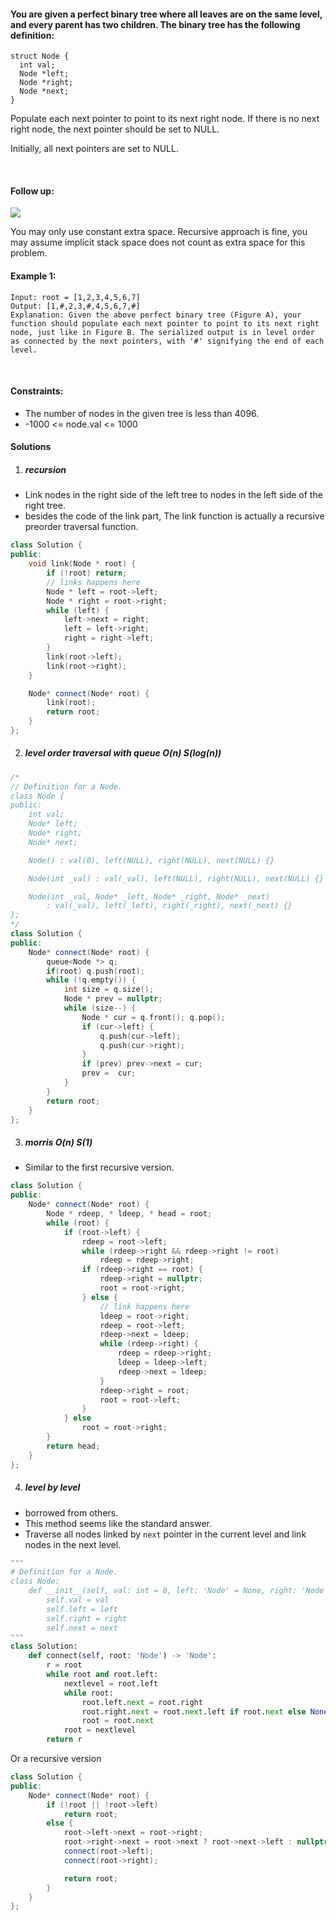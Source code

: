 #### You are given a perfect binary tree where all leaves are on the same level, and every parent has two children. The binary tree has the following definition:

```
struct Node {
  int val;
  Node *left;
  Node *right;
  Node *next;
}
```

Populate each next pointer to point to its next right node. If there is no next right node, the next pointer should be set to NULL.

Initially, all next pointers are set to NULL.

 

#### Follow up:

![](https://assets.leetcode.com/uploads/2019/02/14/116_sample.png)

You may only use constant extra space.
Recursive approach is fine, you may assume implicit stack space does not count as extra space for this problem.
 

#### Example 1:



```
Input: root = [1,2,3,4,5,6,7]
Output: [1,#,2,3,#,4,5,6,7,#]
Explanation: Given the above perfect binary tree (Figure A), your function should populate each next pointer to point to its next right node, just like in Figure B. The serialized output is in level order as connected by the next pointers, with '#' signifying the end of each level.
```
 

#### Constraints:

- The number of nodes in the given tree is less than 4096.
- -1000 <= node.val <= 1000

#### Solutions

1. ##### recursion

- Link nodes in the right side of the left tree to nodes in the left side of the right tree.
- besides the code of the link part, The link function is actually a recursive preorder traversal function.

```c++
class Solution {
public:
    void link(Node * root) {
        if (!root) return;
        // links happens here
        Node * left = root->left;
        Node * right = root->right;
        while (left) {
            left->next = right;
            left = left->right;
            right = right->left;
        }
        link(root->left);
        link(root->right);
    }

    Node* connect(Node* root) {
        link(root);
        return root;
    }
};
```

2. ##### level order traversal with queue  O(n) S(log(n))

```c++
/*
// Definition for a Node.
class Node {
public:
    int val;
    Node* left;
    Node* right;
    Node* next;

    Node() : val(0), left(NULL), right(NULL), next(NULL) {}

    Node(int _val) : val(_val), left(NULL), right(NULL), next(NULL) {}

    Node(int _val, Node* _left, Node* _right, Node* _next)
        : val(_val), left(_left), right(_right), next(_next) {}
};
*/
class Solution {
public:
    Node* connect(Node* root) {
        queue<Node *> q;
        if(root) q.push(root);
        while (!q.empty()) {
            int size = q.size();
            Node * prev = nullptr;
            while (size--) {
                Node * cur = q.front(); q.pop();
                if (cur->left) {
                    q.push(cur->left);
                    q.push(cur->right);
                }
                if (prev) prev->next = cur;
                prev =  cur;
            }
        }
        return root;
    }
};
```


3. ##### morris O(n) S(1)

- Similar to the first recursive version.

```c++
class Solution {
public:
    Node* connect(Node* root) {
        Node * rdeep, * ldeep, * head = root;
        while (root) {
            if (root->left) {
                rdeep = root->left;
                while (rdeep->right && rdeep->right != root)
                    rdeep = rdeep->right;
                if (rdeep->right == root) {
                    rdeep->right = nullptr;
                    root = root->right;
                } else {
                    // link happens here
                    ldeep = root->right;
                    rdeep = root->left;
                    rdeep->next = ldeep;
                    while (rdeep->right) {
                        rdeep = rdeep->right;
                        ldeep = ldeep->left;
                        rdeep->next = ldeep;
                    }
                    rdeep->right = root;
                    root = root->left;
                }
            } else
                root = root->right;
        }
        return head;
    }
};
```

4. ##### level by level

- borrowed from others.
- This method seems like the standard answer.
- Traverse all nodes linked by `next` pointer in the current level and link nodes in the next level.

```python
"""
# Definition for a Node.
class Node:
    def __init__(self, val: int = 0, left: 'Node' = None, right: 'Node' = None, next: 'Node' = None):
        self.val = val
        self.left = left
        self.right = right
        self.next = next
"""
class Solution:
    def connect(self, root: 'Node') -> 'Node':
        r = root
        while root and root.left:
            nextlevel = root.left
            while root:
                root.left.next = root.right
                root.right.next = root.next.left if root.next else None
                root = root.next
            root = nextlevel
        return r
```

Or a recursive version

```c++
class Solution {
public:
    Node* connect(Node* root) {
        if (!root || !root->left)
            return root;
        else {
            root->left->next = root->right;
            root->right->next = root->next ? root->next->left : nullptr;
            connect(root->left);
            connect(root->right);

            return root;
        }
    }
};
```
